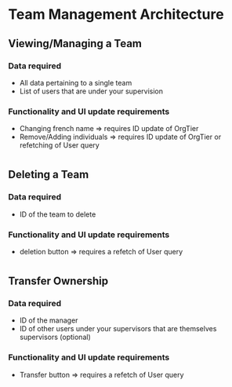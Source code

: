 # Team Management Architecture

## **Viewing/Managing a Team**

### **Data required**
- All data pertaining to a single team
- List of users that are under your supervision

### **Functionality and UI update requirements**
- Changing french name => requires ID update of OrgTier
- Remove/Adding individuals => requires ID update of OrgTier or refetching of User query

#

## **Deleting a Team**

### **Data required**
- ID of the team to delete

### **Functionality and UI update requirements**
- deletion button => requires a refetch of User query

#

## **Transfer Ownership**

### **Data required**
- ID of the manager
- ID of other users under your supervisors that are themselves supervisors (optional)

### **Functionality and UI update requirements**
- Transfer button => requires a refetch of User query

